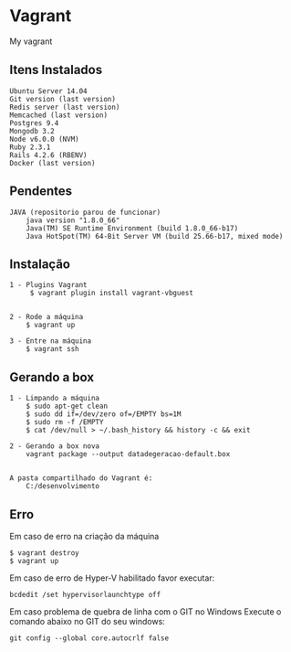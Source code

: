 Vagrant
=============

My vagrant


Itens Instalados
---------------------
    Ubuntu Server 14.04
    Git version (last version)
    Redis server (last version)
    Memcached (last version)
    Postgres 9.4
    Mongodb 3.2
    Node v6.0.0 (NVM)
    Ruby 2.3.1
    Rails 4.2.6 (RBENV)
	Docker (last version)

Pendentes
---------------------------------------
    JAVA (repositorio parou de funcionar)
        java version "1.8.0_66"
        Java(TM) SE Runtime Environment (build 1.8.0_66-b17)
        Java HotSpot(TM) 64-Bit Server VM (build 25.66-b17, mixed mode)


Instalação
-----------

    1 - Plugins Vagrant
         $ vagrant plugin install vagrant-vbguest


    2 - Rode a máquina
        $ vagrant up

    3 - Entre na máquina
        $ vagrant ssh

Gerando a box
----------------

    1 - Limpando a máquina
        $ sudo apt-get clean
        $ sudo dd if=/dev/zero of=/EMPTY bs=1M
        $ sudo rm -f /EMPTY
        $ cat /dev/null > ~/.bash_history && history -c && exit

    2 - Gerando a box nova
        vagrant package --output datadegeracao-default.box    


    A pasta compartilhado do Vagrant é:
        C:/desenvolvimento


Erro
-----
Em caso de erro na criação da máquina

    $ vagrant destroy
    $ vagrant up

Em caso de erro de Hyper-V habilitado favor executar:

    bcdedit /set hypervisorlaunchtype off

Em caso problema de quebra de linha com o GIT no Windows
Execute o comando abaixo no GIT do seu windows:

    git config --global core.autocrlf false    
